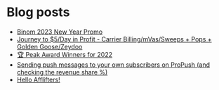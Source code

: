 # Blog posts
<!-- BLOG-POST-LIST:START -->
- [Binom 2023 New Year Promo](https://afflift.com/f/threads/binom-2023-new-year-promo.10103/)
- [Journey to $5/Day in Profit - Carrier Billing/mVas/Sweeps + Pops + Golden Goose/Zeydoo](https://afflift.com/f/threads/journey-to-5-day-in-profit-carrier-billing-mvas-sweeps-pops-golden-goose-zeydoo.9971/)
- [🏆 Peak Award Winners for 2022](https://afflift.com/f/threads/%F0%9F%8F%86-peak-award-winners-for-2022.10102/)
- [Sending push messages to your own subscribers on ProPush &lpar;and checking the revenue share %&rpar;](https://afflift.com/f/threads/sending-push-messages-to-your-own-subscribers-on-propush-and-checking-the-revenue-share.10040/)
- [Hello Afflifters!](https://afflift.com/f/threads/hello-afflifters.10017/)
<!-- BLOG-POST-LIST:END -->
